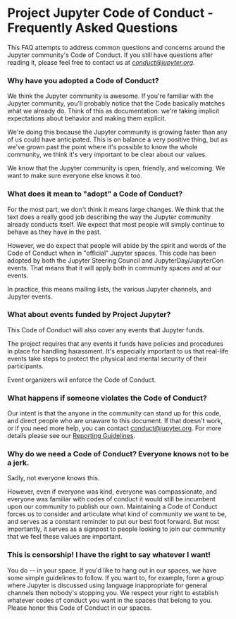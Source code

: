 # Project Jupyter Code of Conduct - Frequently Asked Questions

This FAQ attempts to address common questions and concerns around the Jupyter
community's Code of Conduct. If you still have questions after reading it,
please feel free to contact us at
[*conduct@jupyter.org*](mailto:conduct@jupyter.org).

### Why have you adopted a Code of Conduct?

We think the Jupyter community is awesome. If you're familiar with the Jupyter
community, you'll probably notice that the Code basically matches what we
already do. Think of this as documentation: we're taking implicit expectations
about behavior and making them explicit.

We're doing this because the Jupyter community is growing faster than any of us
could have anticipated. This is on balance a very positive thing, but as we've
grown past the point where it's possible to know the whole community, we think
it's very important to be clear about our values.

We know that the Jupyter community is open, friendly, and welcoming. We want to
make sure everyone else knows it too.

### What does it mean to "adopt" a Code of Conduct?

For the most part, we don't think it means large changes. We think that the text
does a really good job describing the way the Jupyter community already conducts
itself. We expect that most people will simply continue to behave as they have
in the past.

However, we do expect that people will abide by the spirit and words of the Code
of Conduct when in "official" Jupyter spaces. This code has been adopted by both
the Jupyter Steering Council and JupyterDay/JupyterCon events. That means that
it will apply both in community spaces and at our events.

In practice, this means mailing lists, the various Jupyter channels, and Jupyter
events.

### What about events funded by Project Jupyter?

This Code of Conduct will also cover any events that Jupyter funds.

The project requires that any events it funds have policies and procedures in
place for handling harassment. It's especially important to us that real-life
events take steps to protect the physical and mental security of their
participants.

Event organizers will enforce the Code of Conduct.

### What happens if someone violates the Code of Conduct?

Our intent is that the anyone in the community can stand up for this code, and
direct people who are unaware to this document. If that doesn't work, or if you
need more help, you can contact conduct@jupyter.org. For more details please see
our [Reporting Guidelines](*conduct_reporting_online.md*).

### Why do we need a Code of Conduct? Everyone knows not to be a jerk.

Sadly, not everyone knows this.

However, even if everyone was kind, everyone was compassionate, and everyone was
familiar with codes of conduct it would still be incumbent upon our community to
publish our own. Maintaining a Code of Conduct forces us to consider and
articulate what kind of community we want to be, and serves as a constant
reminder to put our best foot forward. But most importantly, it serves as a
signpost to people looking to join our community that we feel these values are
important.

### This is censorship! I have the right to say whatever I want!

You do -- in your space. If you'd like to hang out in our spaces, we have some
simple guidelines to follow. If you want to, for example, form a group where
Jupyter is discussed using language inappropriate for general channels then
nobody's stopping you. We respect your right to establish whatever codes of
conduct you want in the spaces that belong to you. Please honor this Code of
Conduct in our spaces.
